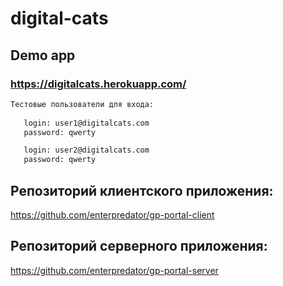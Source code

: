 # digital-cats

## Demo app
### https://digitalcats.herokuapp.com/

```bash
Тестовые пользователи для входа:
   
   login: user1@digitalcats.com
   password: qwerty

   login: user2@digitalcats.com
   password: qwerty
```

## Репозиторий клиентского приложения:
https://github.com/enterpredator/gp-portal-client

## Репозиторий серверного приложения:
https://github.com/enterpredator/gp-portal-server
